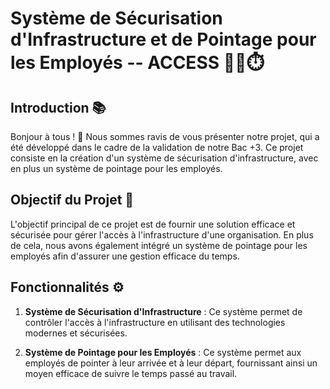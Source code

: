 # Système de Sécurisation d'Infrastructure et de Pointage pour les Employés -- ACCESS 🏢🔐⏱️

## Introduction 📚

Bonjour à tous ! 👋 Nous sommes ravis de vous présenter notre projet, qui a été développé dans le cadre de la validation de notre Bac +3. Ce projet consiste en la création d'un système de sécurisation d'infrastructure, avec en plus un système de pointage pour les employés.

## Objectif du Projet 🎯

L'objectif principal de ce projet est de fournir une solution efficace et sécurisée pour gérer l'accès à l'infrastructure d'une organisation. En plus de cela, nous avons également intégré un système de pointage pour les employés afin d'assurer une gestion efficace du temps.

## Fonctionnalités ⚙️

1. **Système de Sécurisation d'Infrastructure** : Ce système permet de contrôler l'accès à l'infrastructure en utilisant des technologies modernes et sécurisées.

2. **Système de Pointage pour les Employés** : Ce système permet aux employés de pointer à leur arrivée et à leur départ, fournissant ainsi un moyen efficace de suivre le temps passé au travail.

